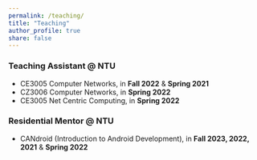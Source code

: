 ```yaml
---
permalink: /teaching/
title: "Teaching"
author_profile: true
share: false
---
```

### Teaching Assistant @ NTU
+ CE3005 Computer Networks, in **Fall 2022** & **Spring 2021**
+ CZ3006 Computer Networks, in **Spring 2022**
+ CE3005 Net Centric Computing, in **Spring 2022**
  
### Residential Mentor @ NTU
+ CANdroid (Introduction to Android Development), in **Fall 2023, 2022, 2021** & **Spring 2022**
  
